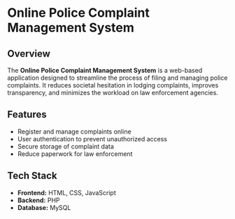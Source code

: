 # Online Police Complaint Management System

## Overview
The **Online Police Complaint Management System** is a web-based application designed to streamline the process of filing and managing police complaints. It reduces societal hesitation in lodging complaints, improves transparency, and minimizes the workload on law enforcement agencies.

## Features
- Register and manage complaints online
- User authentication to prevent unauthorized access
- Secure storage of complaint data
- Reduce paperwork for law enforcement

## Tech Stack
- **Frontend:** HTML, CSS, JavaScript  
- **Backend:** PHP  
- **Database:** MySQL
